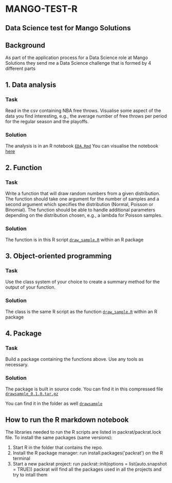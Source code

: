 # MANGO-TEST-R
## Data Science test for Mango Solutions

## Background
As part of the application process for a Data Science role at Mango Solutions they send me a Data Science challenge that is formed by 4 different parts

## 1. Data analysis
### Task
Read in the csv containing NBA free throws. Visualise some aspect of the data you find interesting, e.g., the average number of free throws per period for the regular season and the playoffs.

### Solution
The analysis is in an R notebook [`EDA.Rmd`](https://github.com/thecorz/mango-test-R/blob/master/EDA.Rmd)
You can visualise the notebook [here](http://rpubs.com/thecorz/mango-test)

## 2. Function
### Task
Write a function that will draw random numbers from a given distribution. The function should take one argument for the number of samples and a second argument which specifies the distribution (Normal, Poisson or Binomial). The function should be able to handle additional parameters depending on the distribution chosen, e.g., a lambda for Poisson samples.
### Solution
The function is in this R script [`draw_sample.R`](https://github.com/thecorz/mango-test-R/tree/master/drawsample_pkg/drawsample/R) within an R package

## 3. Object-oriented programming
### Task
Use the class system of your choice to create a summary method for the output of your function.

### Solution
The class is the same R script as the function [`draw_sample.R`](https://github.com/thecorz/mango-test-R/tree/master/drawsample_pkg/drawsample/R) within an R package

## 4. Package
### Task
Build a package containing the functions above. Use any tools as necessary.
### Solution
The package is built in source code. You can find it in this compressed file [`drawsample_0.1.0.tar.gz`](https://github.com/thecorz/mango-test-R/blob/master/drawsample_pkg/drawsample_0.1.0.tar.gz)

You can find it in the folder as well [`drawsample`](https://github.com/thecorz/mango-test-R/tree/master/drawsample_pkg/drawsample)

## How to run the R markdown notebook
  The libraries needed to run the R scripts are listed in packrat/packrat.lock file. To install the same packages (same versions):

1. Start R in the folder that contains the repo.
2. Install the R package manager: run install.packages('packrat') on the R terminal
3. Start a new packrat project: run packrat::init(options = list(auto.snapshot = TRUE)) packrat will find all the packages used in all the projects and try to intall them

